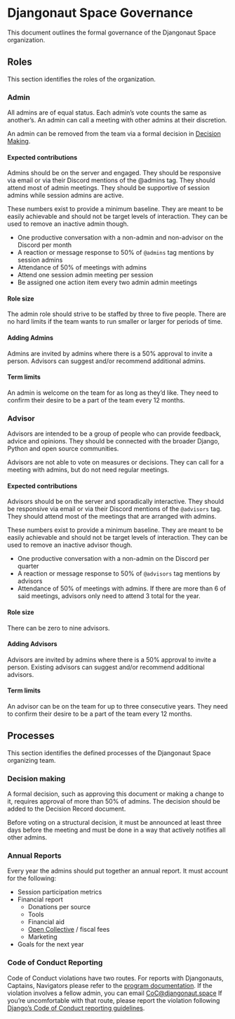 # Djangonaut Space Governance

This document outlines the formal governance of the Djangonaut Space organization.

## Roles
This section identifies the roles of the organization.

### Admin
All admins are of equal status. Each admin’s vote counts the same as another’s. An admin can call a meeting with other admins at their discretion.

An admin can be removed from the team via a formal decision in [Decision Making](#decision-making).

#### Expected contributions
Admins should be on the server and engaged. They should be responsive via email or via their Discord mentions of the @admins tag. They should attend most of admin meetings. They should be supportive of session admins while session admins are active.

These numbers exist to provide a minimum baseline. They are meant to be easily achievable and should not be target levels of interaction. They can be used to remove an inactive admin though.

- One productive conversation with a non-admin and non-advisor on the Discord per month
- A reaction or message response to 50% of `@admins` tag mentions by session admins
- Attendance of 50% of meetings with admins
- Attend one session admin meeting per session
- Be assigned one action item every two admin admin meetings

#### Role size
The admin role should strive to be staffed by three to five people. There are no hard limits if the team wants to run smaller or larger for periods of time.

#### Adding Admins
Admins are invited by admins where there is a 50% approval to invite a person. Advisors can suggest and/or recommend additional admins.

#### Term limits
An admin is welcome on the team for as long as they’d like. They need to confirm their desire to be a part of the team every 12 months.

### Advisor
Advisors are intended to be a group of people who can provide feedback, advice and opinions. They should be connected with the broader Django, Python and open source communities. 

Advisors are not able to vote on measures or decisions. They can call for a meeting with admins, but do not need regular meetings.

#### Expected contributions
Advisors should be on the server and sporadically interactive. They should be responsive via email or via their Discord mentions of the `@advisors` tag. They should attend most of the meetings that are arranged with admins.

These numbers exist to provide a minimum baseline. They are meant to be easily achievable and should not be target levels of interaction. They can be used to remove an inactive advisor though.

- One productive conversation with a non-admin on the Discord per quarter
- A reaction or message response to 50% of `@advisors` tag mentions by advisors
- Attendance of 50% of meetings with admins. If there are more than 6 of said meetings, advisors only need to attend 3 total for the year.

#### Role size
There can be zero to nine advisors.

#### Adding Advisors
Advisors are invited by admins where there is a 50% approval to invite a person. Existing advisors can suggest and/or recommend additional advisors.

#### Term limits
An advisor can be on the team for up to three consecutive years. They need to confirm their desire to be a part of the team every 12 months.

## Processes
This section identifies the defined processes of the Djangonaut Space organizing team.

### Decision making
A formal decision, such as approving this document or making a change to it, requires approval of more than 50% of admins. The decision should be added to the Decision Record document.

Before voting on a structural decision, it must be announced at least three days before the meeting and must be done in a way that actively notifies all other admins.

### Annual Reports
Every year the admins should put together an annual report. It must account for the following:

- Session participation metrics
- Financial report
    - Donations per source
    - Tools
    - Financial aid
    - [Open Collective](https://opencollective.com/djangonaut-space) / fiscal fees
    - Marketing
- Goals for the next year

### Code of Conduct Reporting
Code of Conduct violations have two routes. For reports with Djangonauts, Captains, Navigators please refer to the [program documentation](https://github.com/djangonaut-space/program/blob/main/CODE_OF_CONDUCT.md). If the violation involves a fellow admin, you can email CoC@djangonaut.space If you’re uncomfortable with that route, please report the violation following [Django’s Code of Conduct reporting guidelines](https://www.djangoproject.com/conduct/reporting/).
